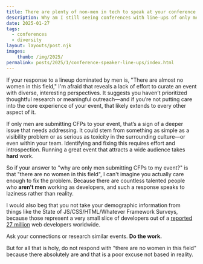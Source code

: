 ```yaml
---
title: There are plenty of non-men in tech to speak at your conference
description: Why am I still seeing conferences with line-ups of only men in this year of 2025. 
date: 2025-01-27
tags:
  - conferences
  - diversity
layout: layouts/post.njk
images:
    thumb: /img/2025/
permalink: posts/2025/1/conference-speaker-line-ups/index.html
---
```


If your response to a lineup dominated by men is, "There are almost no women in this field," I'm afraid that reveals a lack of effort to curate an event with diverse, interesting perspectives. It suggests you haven’t prioritized thoughtful research or meaningful outreach—and if you’re not putting care into the core experience of your event, that likely extends to every other aspect of it.

If only men are submitting CFPs to your event, that’s a sign of a deeper issue that needs addressing. It could stem from something as simple as a visibility problem or as serious as toxicity in the surrounding culture—or even within your team. Identifying and fixing this requires effort and introspection. Running a great event that attracts a wide audience takes **hard** work.

So if your answer to "why are only men submitting CFPs to my event?" is that "there are no women in this field", I can't imagine you actually care enough to fix the problem. Because there are countless talented people who **aren’t men** working as developers, and such a response speaks to laziness rather than reality.

I would also beg that you not take your demographic information from things like the State of JS/CSS/HTML/Whatever Framework Surveys, because those represent a very small slice of developers out of a [reported 27 million](https://www.statista.com/statistics/627312/worldwide-developer-population/) web developers worldwide. 

Ask your connections or research similar events. **Do the work.**   

But for all that is holy, do not respond with "there are no women in this field" because there absolutely are and that is a poor excuse not based in reality.